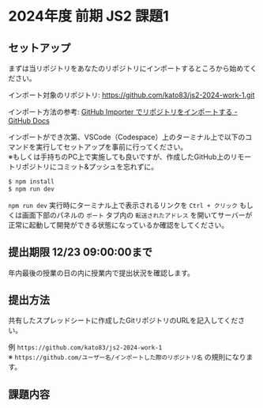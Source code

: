 # 2024年度 前期 JS2 課題1

## セットアップ

まずは当リポジトリをあなたのリポジトリにインポートするところから始めてください。

インポート対象のリポジトリ: https://github.com/kato83/js2-2024-work-1.git

インポート方法の参考: [GitHub Importer でリポジトリをインポートする - GitHub Docs](https://docs.github.com/ja/migrations/importing-source-code/using-github-importer/importing-a-repository-with-github-importer)

インポートができ次第、VSCode（Codespace）上のターミナル上で以下のコマンドを実行してセットアップを事前に行ってください。  
※もしくは手持ちのPC上で実施しても良いですが、作成したGitHub上のリモートリポジトリにコミット&プッシュを忘れずに。

```sh
$ npm install
$ npm run dev
```

`npm run dev` 実行時にターミナル上で表示されるリンクを `Ctrl + クリック` もしくは画面下部のパネルの `ポート` タブ内の `転送されたアドレス` を開いてサーバーが正常に起動して開発ができる状態になっているか確認をしてください。

## 提出期限 12/23 09:00:00まで

年内最後の授業の日の内に授業内で提出状況を確認します。  

## 提出方法

共有したスプレッドシートに作成したGitリポジトリのURLを記入してください。

例 `https://github.com/kato83/js2-2024-work-1`  
※ `https://github.com/ユーザー名/インポートした際のリポジトリ名` の規則になります。

## 課題内容

